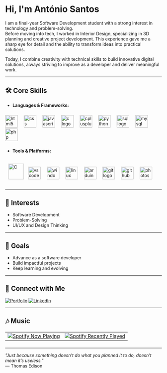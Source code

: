 # Hi, I'm António Santos  

I am a final-year Software Development student with a strong interest in technology and problem-solving.  
Before moving into tech, I worked in Interior Design, specializing in 3D planning and creative project development. This experience gave me a sharp eye for detail and the ability to transform ideas into practical solutions.  

Today, I combine creativity with technical skills to build innovative digital solutions, always striving to improve as a developer and deliver meaningful work.  

---

## 🛠️ Core Skills
- **Languages & Frameworks:**

###

<div align="left">
  <img src="https://cdn.jsdelivr.net/gh/devicons/devicon/icons/html5/html5-original.svg" height="40" alt="html5 logo"  />
  <img width="12" />
  <img src="https://cdn.jsdelivr.net/gh/devicons/devicon/icons/css3/css3-original.svg" height="40" alt="css logo"  />
  <img width="12" />
  <img src="https://cdn.jsdelivr.net/gh/devicons/devicon/icons/javascript/javascript-original.svg" height="40" alt="javascript logo"  />
  <img width="12" />
  <img src="https://skillicons.dev/icons?i=c" height="40" alt="c logo"  />
  <img width="12" />
  <img src="https://cdn.jsdelivr.net/gh/devicons/devicon/icons/cplusplus/cplusplus-original.svg" height="40" alt="cplusplus logo"  />
  <img width="12" />
  <img src="https://cdn.jsdelivr.net/gh/devicons/devicon/icons/python/python-original.svg" height="40" alt="python logo"  />
  <img width="12" />
  <img src="https://cdn.jsdelivr.net/gh/devicons/devicon@latest/icons/azuresqldatabase/azuresqldatabase-original.svg" height="40" alt="sql logo" />
  <img width="12" />       
  <img src="https://cdn.simpleicons.org/mysql/4479A1" height="40" alt="mysql logo"  />
  <img width="12" />
  <img src="https://cdn.jsdelivr.net/gh/devicons/devicon/icons/php/php-original.svg" height="40" alt="php logo"  />
</div> 

###

- **Tools & Platforms:**

###

<div align="left">
  <a href="https://app.powerbi.com/singleSignOn?ru=https%3A%2F%2Fapp.powerbi.com%2Fhome%3FnoSignUpCheck%3D1" target="_blank"><img style="margin: 10px" src="https://cdn.worldvectorlogo.com/logos/power-bi.svg" alt="C" height="50" /></a> 
  <img src="https://cdn.jsdelivr.net/gh/devicons/devicon/icons/vscode/vscode-original.svg" height="40" alt="vscode logo"  />
  <img width="12" />
  <img src="https://cdn.jsdelivr.net/gh/devicons/devicon/icons/windows8/windows8-original.svg" height="40" alt="windows8 logo"  />
  <img width="12" />
  <img src="https://cdn.jsdelivr.net/gh/devicons/devicon/icons/linux/linux-original.svg" height="40" alt="linux logo"  />
  <img width="12" />
  <img src="https://cdn.jsdelivr.net/gh/devicons/devicon/icons/arduino/arduino-original.svg" height="40" alt="arduino logo"  />
  <img width="12" />
  <img src="https://cdn.jsdelivr.net/gh/devicons/devicon/icons/git/git-original.svg" height="40" alt="git logo"  />
  <img width="12" />
  <img src="https://cdn.jsdelivr.net/gh/devicons/devicon/icons/github/github-original.svg" height="40" alt="github logo"  />
  <img width="12" />
  <img src="https://cdn.jsdelivr.net/gh/devicons/devicon/icons/photoshop/photoshop-plain.svg" height="40" alt="photoshop logo"  />
</div>

###

---

## 📌 Interests
- Software Development  
- Problem-Solving  
- UI/UX and Design Thinking  

---

## 🎯 Goals
- Advance as a software developer  
- Build impactful projects  
- Keep learning and evolving  

---

## 🔗 Connect with Me
[![Portfolio](https://img.shields.io/badge/Portfolio-000?style=for-the-badge&logo=About.me&logoColor=white)](http://portfolio-as.myartsonline.com/) <span>[![LinkedIn](https://img.shields.io/badge/LinkedIn-0A66C2?style=for-the-badge&logo=linkedin&logoColor=white)](https://linkedin.com/in/as-software)  

---

###

<h2 align="left">🎶 Music</h2>

###

<p align="center">
</p>

<table align="center">
  <tr>
    <td align="center">
      <a href="https://github.com/kittinan/spotify-github-profile">
        <img src="https://spotify-github-profile.kittinanx.com/api/view?uid=noyahpt&cover_image=true&theme=default&show_offline=false&background_color=121212&interchange=false" alt="Spotify Now Playing" />
      </a>
    </td>
    <td align="center">
      <a href="https://open.spotify.com/user/noyahpt">
        <img src="https://spotify-recently-played-readme.vercel.app/api?user=noyahpt&count=7&unique=true" alt="Spotify Recently Played" />
      </a>
    </td>
  </tr>
</table>

###


---

*"Just because something doesn’t do what you planned it to do, doesn’t mean it’s useless."*  
— Thomas Edison  
